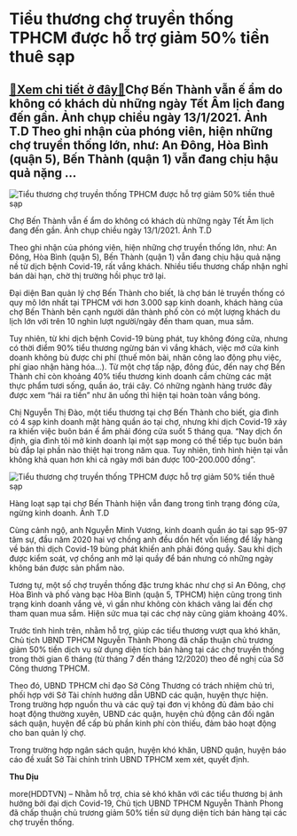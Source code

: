 Tiểu thương chợ truyền thống TPHCM được hỗ trợ giảm 50% tiền thuê sạp
=====================================================================

[:gift:Xem chi tiết ở đây:gift:](https://hddtvn.com/tieu-thuong-cho-truyen-thong-tphcm-duoc-ho-tro-giam-50-tien-thue-sap/)Chợ Bến Thành vẫn ế ẩm do không có khách dù những ngày Tết Âm lịch đang đến gần. Ảnh chụp chiều ngày 13/1/2021. Ảnh T.D Theo ghi nhận của phóng viên, hiện những chợ truyền thống lớn, như: An Đông, Hòa Bình (quận 5), Bến Thành (quận 1) vẫn đang chịu hậu quả nặng …
-----------------------------------------------------------------------------------------------------------------------------------------------------------------------------------------------------------------------------------------------------------------------





![Tiểu thương chợ truyền thống TPHCM được hỗ trợ giảm 50% tiền thuê sạp](https://hddtvn.com/wp-content/uploads/2021/01/3904_IMG-2156.jpg "Tiểu thương chợ truyền thống TPHCM được hỗ trợ giảm 50% tiền thuê sạp")


Chợ Bến Thành vẫn ế ẩm do không có khách dù những ngày Tết Âm lịch đang đến gần. Ảnh chụp chiều ngày 13/1/2021. Ảnh T.D



Theo ghi nhận của phóng viên, hiện những chợ truyền thống lớn, như: An Đông, Hòa Bình (quận 5), Bến Thành (quận 1) vẫn đang chịu hậu quả nặng nề từ dịch bệnh Covid-19, rất vắng khách. Nhiều tiểu thương chấp nhận nghỉ bán dài hạn, chờ thị trường hồi phục trở lại.


Đại diện Ban quản lý chợ Bến Thành cho biết, là chợ bán lẻ truyền thống có quy mô lớn nhất tại TPHCM với hơn 3.000 sạp kinh doanh, khách hàng của chợ Bến Thành bên cạnh người dân thành phố còn có một lượng khách du lịch lớn với trên 10 nghìn lượt người/ngày đến tham quan, mua sắm.


Tuy nhiên, từ khi dịch bệnh Covid-19 bùng phát, tuy không đóng cửa, nhưng có thời điểm 90% tiểu thương ngừng bán vì vắng khách, việc mở cửa kinh doanh không bù được chi phí (thuế môn bài, nhân công lao động phụ việc, phí giao nhận hàng hóa…). Từ một chợ tấp nập, đông đúc, đến nay chợ Bến Thành chỉ còn khoảng 40% tiểu thương kinh doanh cầm chừng các mặt thực phẩm tươi sống, quần áo, trái cây. Có những ngành hàng trước đây được xem “hái ra tiền” như ăn uống thì hiện tại hoàn toàn vắng bóng.


Chị Nguyễn Thị Đào, một tiểu thương tại chợ Bến Thành cho biết, gia đình có 4 sạp kinh doanh mặt hàng quần áo tại chợ, nhưng khi dịch Covid-19 xảy ra khiến việc buôn bán ế ẩm phải đóng cửa suốt 5 tháng qua. “Nay dịch ổn định, gia đình tôi mở kinh doanh lại một sạp mong có thể tiếp tục buôn bán bù đắp lại phần nào thiệt hại trong năm qua. Tuy nhiên, tình hình hiện tại vẫn không khả quan hơn khi cả ngày mới bán được 100-200.000 đồng”.





![Tiểu thương chợ truyền thống TPHCM được hỗ trợ giảm 50% tiền thuê sạp](https://hddtvn.com/wp-content/uploads/2021/01/4144_IMG-2160.jpg "Tiểu thương chợ truyền thống TPHCM được hỗ trợ giảm 50% tiền thuê sạp")


Hàng loạt sạp tại chợ Bến Thành hiện vẫn đang trong tình trạng đóng cửa, ngừng kinh doanh. Ảnh T.D



Cùng cảnh ngộ, anh Nguyễn Minh Vương, kinh doanh quần áo tại sạp 95-97 tâm sự, đầu năm 2020 hai vợ chồng anh đều dồn hết vốn liếng để lấy hàng về bán thì dịch Covid-19 bùng phát khiến anh phải đóng quầy. Sau khi dịch được kiểm soát, vợ chồng anh mở lại quầy để bán nhưng có những ngày không bán được sản phẩm nào.


Tương tự, một số chợ truyền thống đặc trưng khác như chợ sỉ An Đông, chợ Hòa Bình và phố vàng bạc Hòa Bình (quận 5, TPHCM) hiện cũng trong tình trạng kinh doanh vắng vẻ, vì gần như không còn khách vãng lai đến chợ tham quan mua sắm. Hiện sức mua tại các chợ này cũng giảm khoảng 40%.


Trước tình hình trên, nhằm hỗ trợ, giúp các tiểu thương vượt qua khó khăn, Chủ tịch UBND TPHCM Nguyễn Thành Phong đã chấp thuận chủ trương giảm 50% tiền dịch vụ sử dụng diện tích bán hàng tại các chợ truyền thống trong thời gian 6 tháng (từ tháng 7 đến tháng 12/2020) theo đề nghị của Sở Công thương TPHCM.


Theo đó, UBND TPHCM chỉ đạo Sở Công Thương có trách nhiệm chủ trì, phối hợp với Sở Tài chính hướng dẫn UBND các quận, huyện thực hiện. Trong trường hợp nguồn thu và các quỹ tại đơn vị không đủ đảm bảo chi hoạt động thường xuyên, UBND các quận, huyện chủ động cân đối ngân sách quận, huyện để cấp bù phần kinh phí còn thiếu, đảm bảo hoạt động cho ban quản lý chợ.


Trong trường hợp ngân sách quận, huyện khó khăn, UBND quận, huyện báo cáo đề xuất Sở Tài chính trình UBND TPHCM xem xét, quyết định.




**Thu Dịu**



more(HDDTVN) – Nhằm hỗ trợ, chia sẻ khó khăn với các tiểu thương bị ảnh hưởng bởi đại dịch Covid-19, Chủ tịch UBND TPHCM Nguyễn Thành Phong đã chấp thuận chủ trương giảm 50% tiền sử dụng diện tích bán hàng tại các chợ truyền thống.

